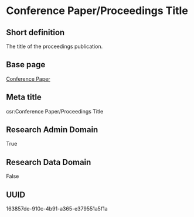 # Conference Paper/Proceedings Title
## Short definition
The title of the proceedings publication.
## Base page
[Conference Paper](../../Objects/Conference%20Paper.md)
## Meta title
csr:Conference Paper/Proceedings Title
## Research Admin Domain
True
## Research Data Domain
False
## UUID
163857de-910c-4b91-a365-e379551a5f1a
